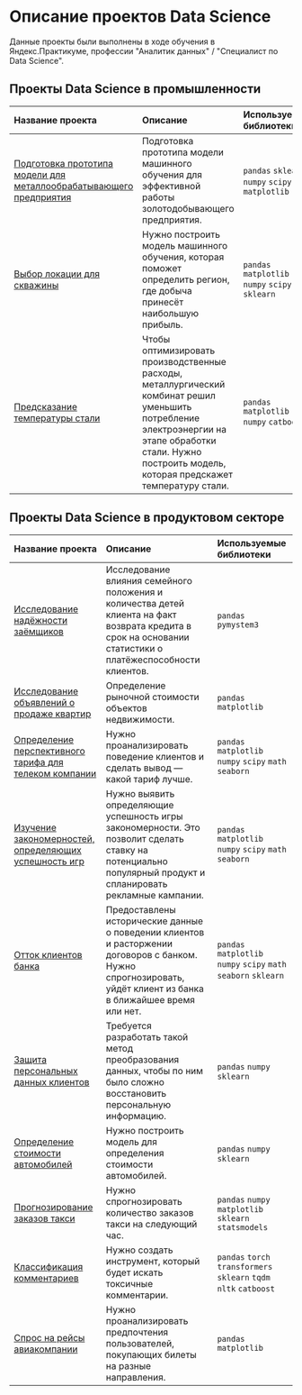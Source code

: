 # Описание проектов Data Science 

Данные проекты были выполнены в ходе обучения в Яндекс.Практикуме, профессии "Аналитик данных" / "Специалист по Data Science".

## Проекты Data Science в промышленности

| Название проекта | Описание | Используемые библиотеки | 
| :---------------------- | :---------------------- | :---------------------- |
| [Подготовка прототипа модели для металлообрабатывающего предприятия](Подготовка-прототипа-модели-для-металлообрабатывающего-предприятия) | Подготовка прототипа модели машинного обучения для эффективной работы золотодобывающего предприятия.| `pandas` `sklearn` `numpy` `scipy` `matplotlib` |
| [Выбор локации для скважины](Выбор-локации-для-скважины) | Нужно построить модель машинного обучения, которая поможет определить регион, где добыча принесёт наибольшую прибыль.| `pandas` `matplotlib` `numpy` `scipy` `sklearn`|
| [Предсказание температуры стали](Предсказание-температуры-стали) | Чтобы оптимизировать производственные расходы, металлургический комбинат решил уменьшить потребление электроэнергии на этапе обработки стали. Нужно построить модель, которая предскажет температуру стали.| `pandas` `matplotlib` `numpy` `catboost`|

## Проекты Data Science в продуктовом секторе

| Название проекта | Описание | Используемые библиотеки | 
| :---------------------- | :---------------------- | :---------------------- |
| [Исследование надёжности заёмщиков](Исследование-надёжности-заёмщиков) | Исследование влияния семейного положения и количества детей клиента на факт возврата кредита в срок на основании статистики о платёжеспособности клиентов.| `pandas` `pymystem3` |
| [Исследование объявлений о продаже квартир](Исследование-объявлений-о-продаже-квартир) | Определение рыночной стоимости объектов недвижимости.| `pandas` `matplotlib` |
| [Определение перспективного тарифа для телеком компании](Определение-перспективного-тарифа-для-телеком-компании) | Нужно проанализировать поведение клиентов и сделать вывод — какой тариф лучше.| `pandas` `matplotlib` `numpy` `scipy` `math` `seaborn` |
| [Изучение закономерностей, определяющих успешность игр](Изучение-закономерностей-определяющих-успешность-игр) | Нужно выявить определяющие успешность игры закономерности. Это позволит сделать ставку на потенциально популярный продукт и спланировать рекламные кампании.| `pandas` `matplotlib` `numpy` `scipy` `math` `seaborn` |
| [Отток клиентов банка](Отток-клиентов-банка) | Предоставлены исторические данные о поведении клиентов и расторжении договоров с банком. Нужно спрогнозировать, уйдёт клиент из банка в ближайшее время или нет.| `pandas` `matplotlib` `numpy` `scipy` `math` `seaborn` `sklearn`|
| [Защита персональных данных клиентов](Защита-персональных-данных-клиентов) | Требуется разработать такой метод преобразования данных, чтобы по ним было сложно восстановить персональную информацию.| `pandas` `numpy` `sklearn`|
| [Определение стоимости автомобилей](Определение-стоимости-автомобилей) | Нужно построить модель для определения стоимости автомобилей. | `pandas` `numpy` `sklearn`|
| [Прогнозирование заказов такси](Прогнозирование-заказов-такси) | Нужно спрогнозировать количество заказов такси на следующий час. | `pandas` `numpy` `matplotlib` `sklearn` `statsmodels`|
| [Классификация комментариев](Классификация-комментариев) | Нужно создать инструмент, который будет искать токсичные комментарии. |`pandas` `torch` `transformers` `sklearn` `tqdm` `nltk` `catboost`|
| [Спрос на рейсы авиакомпании](Спросна-рейсы-авиакомпании) | Нужно проанализировать предпочтения пользователей, покупающих билеты на разные направления. |`pandas` `matplotlib`|

